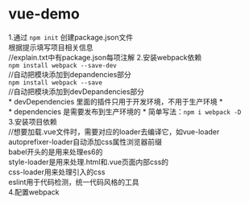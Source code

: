 # vue-demo
1.通过 `npm init` 创建package.json文件  
    根据提示填写项目相关信息  
    //explain.txt中有package.json每项注解
2.安装webpack依赖  
	`npm install webpack --save-dev`  
	//自动把模块添加到depandencies部分  
	`npm install webpack --save`   
	//自动把模块添加到devDepandencies部分  
	* devDependencies  里面的插件只用于开发环境，不用于生产环境 *   
	* dependencies  是需要发布到生产环境的 * 
	简单写法：`npm i webpack -D`  
3.安装项目依赖  
	//想要加载.vue文件时，需要对应的loader去编译它，如vue-loader
	autoprefixer-loader自动添加css属性浏览器前缀  
	babel开头的是用来处理es6的  
	style-loader是用来处理.html和.vue页面内部css的  
	css-loader用来处理引入的css  
	eslint用于代码检测，统一代码风格的工具  
4.配置webpack